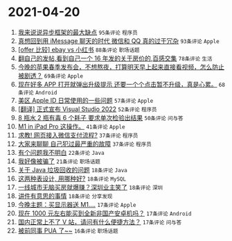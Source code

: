 # 2021-04-20

1. [我来说说异步框架的最大缺点](https://www.v2ex.com/t/771935) `95条评论` `程序员`
1. [真想回到用 iMessage 聊天的时代 微信和 QQ 真的过于冗杂](https://www.v2ex.com/t/771830) `93条评论` `Apple`
1. [[offer 比较] ebay vs 小红书](https://www.v2ex.com/t/771819) `88条评论` `职场话题`
1. [翻自己的发帖,看到自己一个 16 年发的关于房价的,百感交集](https://www.v2ex.com/t/771798) `78条评论` `生活`
1. [今晚的苹果春季发布会，不想熬夜，打算明天早上起来直接看视频，怎么防止被剧透？](https://www.v2ex.com/t/771898) `69条评论` `Apple`
1. [现在好多 APP 打开就弹出升级提示 还要一个个点击暂不升级，真是心累。](https://www.v2ex.com/t/771820) `68条评论` `Android`
1. [美区 Apple ID 日常使用的一些问题](https://www.v2ex.com/t/771832) `57条评论` `Apple`
1. [[翻译] 正式宣布 Visual Studio 2022](https://www.v2ex.com/t/771833) `52条评论` `程序员`
1. [8 瓶水 2 瓶有毒 6 个耗子 要求单次检验出结果](https://www.v2ex.com/t/771969) `50条评论` `问与答`
1. [M1 in iPad Pro 这操作。](https://www.v2ex.com/t/772038) `41条评论` `Apple`
1. [求教! 网页接入微信支付流程?](https://www.v2ex.com/t/771800) `37条评论` `程序员`
1. [大家来聊聊 自己犯过最严重的故障](https://www.v2ex.com/t/771899) `37条评论` `程序员`
1. [有个问题我不明白](https://www.v2ex.com/t/771879) `22条评论` `Java`
1. [我好像被骗了](https://www.v2ex.com/t/771977) `21条评论` `职场话题`
1. [关于 Java 垃圾回收的问题](https://www.v2ex.com/t/771890) `18条评论` `Java`
1. [这两种表设计, 用哪种好?](https://www.v2ex.com/t/771862) `18条评论` `MySQL`
1. [一线城市无脑买房就爆赚？深圳业主笑了](https://www.v2ex.com/t/771847) `18条评论` `深圳`
1. [讲件有意思的事情](https://www.v2ex.com/t/771801) `18条评论` `分享发现`
1. [今晚主题：买显示器送 M1....](https://www.v2ex.com/t/772040) `17条评论` `Apple`
1. [现在 1000 元左右能买到全新非国产安卓机吗？](https://www.v2ex.com/t/771909) `17条评论` `Android`
1. [国内正常上不了 V 站，请问有什么便捷方法？](https://www.v2ex.com/t/771811) `17条评论` `问与答`
1. [被前同事 PUA 了~~](https://www.v2ex.com/t/771972) `16条评论` `职场话题`
